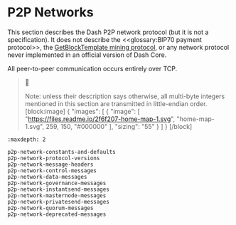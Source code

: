 # P2P Networks

This section describes the Dash P2P network protocol (but it is not a specification). It does not describe the <<glossary:BIP70 payment protocol>>, the [GetBlockTemplate mining protocol](../guide/mining-block-prototypes.md#getblocktemplate-rpc), or any network protocol never implemented in an official version of Dash Core.

All peer-to-peer communication occurs entirely over TCP.

> 🚧 
>
> Note: unless their description says otherwise, all multi-byte integers mentioned in this section are transmitted in little-endian order.
[block:image]
{
  "images": [
    {
      "image": [
        "https://files.readme.io/2f6f207-home-map-1.svg",
        "home-map-1.svg",
        259,
        150,
        "#000000"
      ],
      "sizing": "55"
    }
  ]
}
[/block]

```{toctree}
:maxdepth: 2

p2p-network-constants-and-defaults
p2p-network-protocol-versions
p2p-network-message-headers
p2p-network-control-messages
p2p-network-data-messages
p2p-network-governance-messages
p2p-network-instantsend-messages
p2p-network-masternode-messages
p2p-network-privatesend-messages
p2p-network-quorum-messages
p2p-network-deprecated-messages
```
